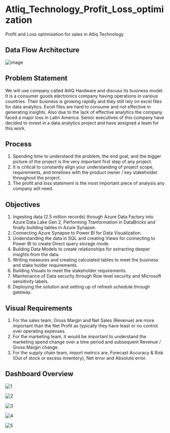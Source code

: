 # Atliq_Technology_Profit_Loss_optimization
Profit and Loss optimisation for sales in Atliq Technology

## Data Flow Architecture

![image](https://github.com/Mith1201/Atliq_Technology_Profit_Loss_optimization/assets/102762042/1224f75e-3540-4e2e-9d91-ade27683e16f)


## Problem Statement
We will use company called AtliQ Hardware and discuss its business model. It is a consumer goods electronics company having operations in various countries. Their business is growing rapidly and they still rely on excel files for data analytics. Excel files are hard to consume and not effective in generating insights. Also due to the lack of effective analytics the company faced a major loss in Latin America.
Senior executives of this company have decided to invest in a data analytics project and have assigned a team for this work.

## Process
1. Spending time to understand the problem, the end goal, and the bigger picture of the project is the very important first step of any project.
2. It is critical to constantly align your understanding of project scope, requirements, and timelines with the product owner / key stakeholder throughout the project.
3. The profit and loss statement is the most important piece of analysis any company will need.

## Objectives
1. Ingesting data (2.5 million records) through Azure Data Factory into Azure Data Lake Gen 2, Performing Tranformation in DataBricks and finally building tables in Azure Synapse.
2. Connecting Azure Synapse to Power BI for Data Visualization. 
3. Understanding the data in SQL and creating Views for connecting to Power BI to create Direct query storage mode.
4. Building Data Models to create relationships for extracting deeper insights from the data. 
5. Writing measures and creating calculated tables to meet the business and stake holder requirements.
6. Building Visuals to meet the stakeholder requirements.
7. Maintenance of Data security through Row level security and Microsoft sensitivity labels.
8. Deploying the solution and setting up of refresh schedule through gateway. 

## Visual Requirements
1. For the sales team, Gross Margin and Net Sales (Revenue) are more important than the Net Profit as typically they have least or no control over operating expenses.
2. For the marketing team, it would be important to understand the marketing spend change over a time period and subsequent Revenue / Gross Margin change.
3. For the supply chain team, import metrics are, Forecast Accuracy & Risk (Out of stock or excess inventory), Net error and Absolute error.

## Dashboard Overview

![1](https://github.com/Mith1201/Atliq_Technology_Profit_Loss_optimization/assets/102762042/c7ba00b6-fce5-453a-b483-d35c5b78c9d9)

![2](https://github.com/Mith1201/Atliq_Technology_Profit_Loss_optimization/assets/102762042/a71a4c3b-44f6-44fa-ab2b-f193a597b71a) 

![3](https://github.com/Mith1201/Atliq_Technology_Profit_Loss_optimization/assets/102762042/b05ffcf5-9ee0-4707-be1f-d0170988997c) 

![4](https://github.com/Mith1201/Atliq_Technology_Profit_Loss_optimization/assets/102762042/6966d40d-ea2c-4455-bad3-9583ca1c2183) 

![5](https://github.com/Mith1201/Atliq_Technology_Profit_Loss_optimization/assets/102762042/8a28f679-c87d-40bc-a78b-eb9fb358efea)






